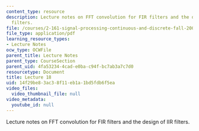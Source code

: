 ```yaml
---
content_type: resource
description: Lecture notes on FFT convolution for FIR filters and the design of IIR
  filters.
file: /courses/2-161-signal-processing-continuous-and-discrete-fall-2008/14f29be83ac38f11eb1a1bd5fdb6f5ea_lecture_18.pdf
file_type: application/pdf
learning_resource_types:
- Lecture Notes
ocw_type: OCWFile
parent_title: Lecture Notes
parent_type: CourseSection
parent_uid: 4fa53234-4cad-e0ba-c94f-bc7ab3a7c7d0
resourcetype: Document
title: Lecture 18
uid: 14f29be8-3ac3-8f11-eb1a-1bd5fdb6f5ea
video_files:
  video_thumbnail_file: null
video_metadata:
  youtube_id: null
---
```

Lecture notes on FFT convolution for FIR filters and the design of IIR filters.

